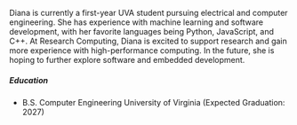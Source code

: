 Diana is currently a first-year UVA student pursuing electrical and computer engineering. She has experience with machine learning and software development, with her favorite languages being Python, JavaScript, and C++. At Research Computing, Diana is excited to support research and gain more experience with high-performance computing. In the future, she is hoping to further explore software and embedded development.

##### Education

- B.S. Computer Engineering
University of Virginia (Expected Graduation: 2027)
